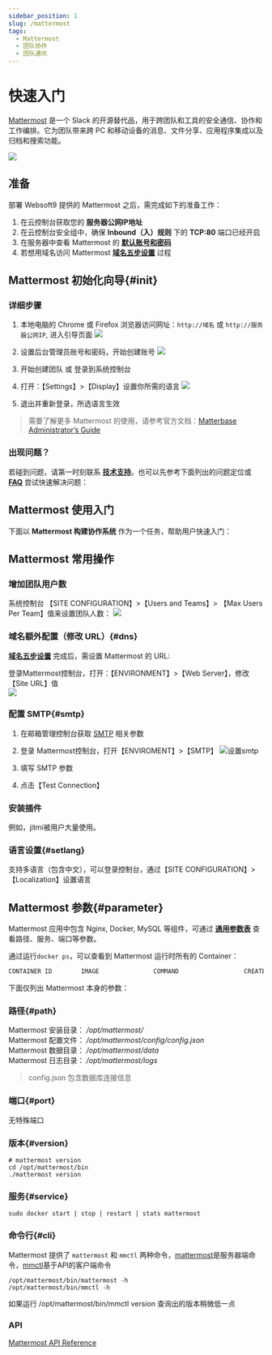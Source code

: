 ```yaml
---
sidebar_position: 1
slug: /mattermost
tags:
  - Mattermost
  - 团队协作
  - 团队通讯
---
```


# 快速入门

[Mattermost](https://mattermost.com/) 是一个 Slack 的开源替代品，用于跨团队和工具的安全通信、协作和工作编排。它为团队带来跨 PC 和移动设备的消息、文件分享、应用程序集成以及归档和搜索功能。

![](https://ucarecdn.com/8cd90d9d-8902-4845-a15b-f4664e5fcfb3/-/format/auto/-/quality/lighter/-/max_icc_size/10/-/resize/1288x/)

## 准备

部署 Websoft9 提供的 Mattermost 之后，需完成如下的准备工作：

1. 在云控制台获取您的 **服务器公网IP地址** 
2. 在云控制台安全组中，确保 **Inbound（入）规则** 下的 **TCP:80** 端口已经开启
3. 在服务器中查看 Mattermost 的 **[默认账号和密码](./user/credentials)**  
4. 若想用域名访问  Mattermost **[域名五步设置](./administrator/domain_step)** 过程

## Mattermost 初始化向导{#init}

### 详细步骤

1. 本地电脑的 Chrome 或 Firefox 浏览器访问网址：`http://域名` 或 `http://服务器公网IP`, 进入引导页面
   ![](https://libs.websoft9.com/Websoft9/DocsPicture/en/mattermost/mattermost-install-websoft9.png)

2. 设置后台管理员账号和密码，开始创建账号
   ![](https://libs.websoft9.com/Websoft9/DocsPicture/en/mattermost/mattermost-createdaccount-websoft9.png)

3. 开始创建团队 或 登录到系统控制台

4. 打开：【Settings】>【Display】设置你所需的语言
   ![](https://libs.websoft9.com/Websoft9/DocsPicture/en/mattermost/mattermost-display-websoft9.png)

5. 退出并重新登录，所选语言生效

> 需要了解更多 Mattermost 的使用，请参考官方文档：[Matterbase Administrator’s Guide](https://docs.mattermost.com/guides/administrator.html)


### 出现问题？

若碰到问题，请第一时刻联系 **[技术支持](./helpdesk)**。也可以先参考下面列出的问题定位或  **[FAQ](./faq#setup)** 尝试快速解决问题：



## Mattermost 使用入门

下面以 **Mattermost 构建协作系统** 作为一个任务，帮助用户快速入门：


## Mattermost 常用操作

### 增加团队用户数

系统控制台 【SITE CONFIGURATION】>【Users and Teams】> 【Max Users Per Team】值来设置团队人数：
![](https://libs.websoft9.com/Websoft9/DocsPicture/en/mattermost/mattermost-maxusers-websoft9.png)

### 域名额外配置（修改 URL）{#dns}

**[域名五步设置](./administrator/domain_step)** 完成后，需设置 Mattermost 的 URL:

登录Mattermost控制台，打开：【ENVIRONMENT】>【Web Server】，修改 【Site URL】值  
![](https://libs.websoft9.com/Websoft9/DocsPicture/en/mattermost/mattermost-urlset-websoft9.png)

### 配置 SMTP{#smtp}

1. 在邮箱管理控制台获取 [SMTP](./administrator/smtp) 相关参数

2. 登录 Mattermost控制台，打开【ENVIROMENT】>【SMTP】
   ![设置smtp](https://libs.websoft9.com/Websoft9/DocsPicture/en/mattermost/mattermost-smtp-websoft9.png)

3. 填写 SMTP 参数

4. 点击【Test Connection】

### 安装插件

例如，jitmi被用户大量使用。

### 语言设置{#setlang}

支持多语言（包含中文），可以登录控制台，通过【SITE CONFIGURATION】>【Localization】设置语言 

## Mattermost 参数{#parameter}

Mattermost 应用中包含 Nginx, Docker, MySQL 等组件，可通过 **[通用参数表](./administrator/parameter)** 查看路径、服务、端口等参数。

通过运行`docker ps`，可以查看到 Mattermost 运行时所有的 Container：

```bash
CONTAINER ID        IMAGE               COMMAND                  CREATED             STATUS              PORTS                                NAMES
```


下面仅列出 Mattermost 本身的参数：

### 路径{#path}

Mattermost 安装目录： */opt/mattermost/*  
Mattermost 配置文件： */opt/mattermost/config/config.json*  
Mattermost 数据目录： */opt/mattermost/data*  
Mattermost 日志目录： */opt/mattermost/logs*

> config.json 包含数据库连接信息

### 端口{#port}

无特殊端口

### 版本{#version}

```shell
# mattermost version
cd /opt/mattermost/bin
./mattermost version
```

### 服务{#service}

```shell
sudo docker start | stop | restart | stats mattermost
```

### 命令行{#cli}

Mattermost 提供了 `mattermost` 和 `mmctl` 两种命令，[mattermost](https://docs.mattermost.com/administration/command-line-tools.html)是服务器端命令，[mmctl](https://docs.mattermost.com/administration/mmctl-cli-tool.html)基于API的客户端命令
 
```
/opt/mattermost/bin/mattermost -h
/opt/mattermost/bin/mmctl -h
```

如果运行 /opt/mattermost/bin/mmctl version 查询出的版本稍微低一点

### API

[Mattermost API Reference](https://api.mattermost.com/)